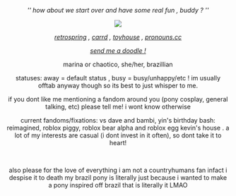 <p align="center"> <em> '' how about we start over and have some real fun , buddy ? '' </em> <p>

<p align="center"> <img src="https://file.garden/ZSHrFmTvf253N3H3/party%20yin%20dot%20zip"/> </p>

<p align="center"> <em> <a href="https://retrospring.net/@RECURSER">retrospring</a> , <a href="https://chaotico.carrd.co/">carrd</a> , <a href="https://toyhou.se/melting_ink">toyhouse</a> , <a href="https://pronouns.cc/@INKING_DOWN">pronouns.cc</a> </em> <p>

<p align="center"> <i><a href="https://chaotico.straw.page/">send me a doodle !</a></i> <p>

<p align="center"> marina or chaotico, she/her, brazillian <p>

<p align="center"> statuses: away = default status , busy = busy/unhappy/etc ! im usually offtab anyway though so its best to just whisper to me. <p>

<p align="center"> if you dont like me mentioning a fandom around you (pony cosplay, general talking, etc) please tell me! i wont know otherwise <p>

<p align="center"> current fandoms/fixations: vs dave and bambi, yin's birthday bash: reimagined, roblox piggy, roblox bear alpha and roblox egg kevin's house . a lot of my interests are casual (i dont invest in it often), so dont take it to heart! <p>

<br>
<p align="center"> also please for the love of everything i am not a countryhumans fan infact i despise it to death my brazil pony is literally just because i wanted to make a pony inspired off brazil that is literally it LMAO</p>
